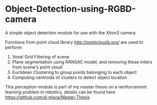 # Object-Detection-using-RGBD-camera
A simple object detection module for use with the Xtion3 camera

Functions from point cloud library http://pointclouds.org/ are used to perform: 

1. Voxel Grid Filtering of scene
2. Plane segmentation using RANSAC model, and removing these inliers from scene's point cloud
3. Euclidean Clustering to group points belonging to each object
4. Computing centroids of clusters to detect object location

This perception module is part of my master thesis on a reinforcement learning problem in robotics, details can be found here https://github.com/d-misra/Master-Thesis
